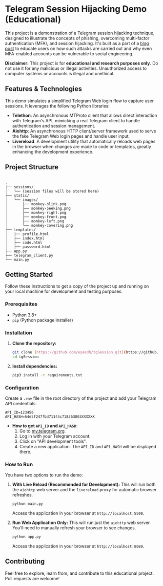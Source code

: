 # Telegram Session Hijacking Demo (Educational)

This project is a demonstration of a Telegram session hijacking technique, designed to illustrate the concepts of phishing, overcoming multi-factor authentication (MFA), and session hijacking. It's built as a part of a [blog post](http://blog.eyaadh.net/2025/06/hey-everyone-long-time-no-see-right-so.html) to educate users on how such attacks are carried out and why even MFA-enabled accounts can be vulnerable to social engineering.

**Disclaimer:** This project is for **educational and research purposes only**. Do not use it for any malicious or illegal activities. Unauthorized access to computer systems or accounts is illegal and unethical.

## Features & Technologies

This demo simulates a simplified Telegram Web login flow to capture user sessions. It leverages the following Python libraries:

* **Telethon**: An asynchronous MTProto client that allows direct interaction with Telegram's API, mimicking a real Telegram client to handle authentication and session management.
* **Aiohttp**: An asynchronous HTTP client/server framework used to serve the fake Telegram Web login pages and handle user input.
* **Livereload**: A development utility that automatically reloads web pages in the browser when changes are made to code or templates, greatly enhancing the development experience.

## Project Structure

```

.
├── sessions/
│   └── (session files will be stored here)
├── static/
│   └── images/
│       ├── monkey-blink.png
│       ├── monkey-peeking.png
│       ├── monkey-right.png
│       ├── monkey-front.png
│       ├── monkey-left.png
│       └── monkey-covering.png
├── templates/
│   ├── profile.html
│   ├── index.html
│   ├── code.html
│   ├── password.html
├── app.py
├── telegram_client.py
└── main.py

````

## Getting Started

Follow these instructions to get a copy of the project up and running on your local machine for development and testing purposes.

### Prerequisites

* Python 3.8+
* `pip` (Python package installer)

### Installation

1.  **Clone the repository:**
    ```bash
    git clone [https://github.com/eyaadh/tgSession.git](https://github.com/eyaadh/tgSession.git)
    cd tgSession
    ```

2.  **Install dependencies:**
    ```bash
    pip3 install -r requirements.txt
    ```

### Configuration

Create a `.env` file in the root directory of the project and add your Telegram API credentials:

````
API_ID=123456
API_HASH=64e5f247fbd71144c718363803XXXXXX
````
* **How to get `API_ID` and `API_HASH`:**
    1.  Go to [my.telegram.org](https://my.telegram.org/).
    2.  Log in with your Telegram account.
    3.  Click on "API development tools".
    4.  Create a new application. The `API_ID` and `API_HASH` will be displayed there.

### How to Run

You have two options to run the demo:

1.  **With Live Reload (Recommended for Development):**
    This will run both the `aiohttp` web server and the `livereload` proxy for automatic browser refreshes.
    ```bash
    python main.py
    ```
    Access the application in your browser at `http://localhost:5500`.

2.  **Run Web Application Only:**
    This will run just the `aiohttp` web server. You'll need to manually refresh your browser to see changes.
    ```bash
    python app.py
    ```
    Access the application in your browser at `http://localhost:8080`.

## Contributing

Feel free to explore, learn from, and contribute to this educational project. Pull requests are welcome!